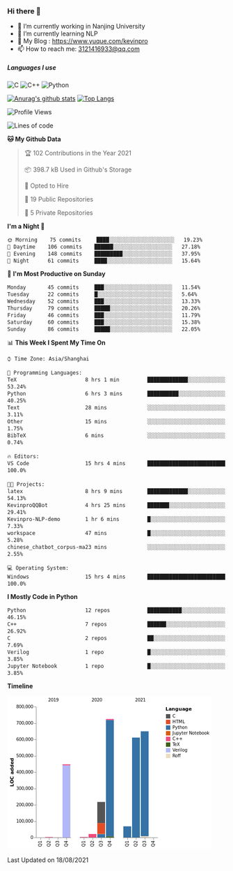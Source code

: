 ### Hi there 👋

- 🔭 I’m currently working in Nanjing University
- 🌱 I’m currently learning NLP
- 👯 My Blog : https://www.yuque.com/kevinpro
- 📫 How to reach me: 3121416933@qq.com

##### Languages I use
![C](https://img.shields.io/badge/-C-000000?style=flat&logo=c)
![C++](https://img.shields.io/badge/-C++-000000?style=flat&logo=c%2B%2B)
![Python](https://img.shields.io/badge/-Python-000000?style=flat&logo=python)

[![Anurag's github stats](https://github-readme-stats.vercel.app/api?username=Ricardokevins)](https://github.com/anuraghazra/github-readme-stats)
[![Top Langs](https://github-readme-stats.vercel.app/api/top-langs/?username=Ricardokevins)](https://github.com/anuraghazra/github-readme-stats)

<!--START_SECTION:waka-->
![Profile Views](http://img.shields.io/badge/Profile%20Views-0-blue)

![Lines of code](https://img.shields.io/badge/From%20Hello%20World%20I%27ve%20Written-2.7%20million%20lines%20of%20code-blue)

**🐱 My Github Data** 

> 🏆 102 Contributions in the Year 2021
 > 
> 📦 398.7 kB Used in Github's Storage 
 > 
> 💼 Opted to Hire
 > 
> 📜 19 Public Repositories 
 > 
> 🔑 5 Private Repositories  
 > 
**I'm a Night 🦉** 

```text
🌞 Morning    75 commits     ████░░░░░░░░░░░░░░░░░░░░░   19.23% 
🌆 Daytime    106 commits    ██████░░░░░░░░░░░░░░░░░░░   27.18% 
🌃 Evening    148 commits    █████████░░░░░░░░░░░░░░░░   37.95% 
🌙 Night      61 commits     ████░░░░░░░░░░░░░░░░░░░░░   15.64%

```
📅 **I'm Most Productive on Sunday** 

```text
Monday       45 commits     ███░░░░░░░░░░░░░░░░░░░░░░   11.54% 
Tuesday      22 commits     █░░░░░░░░░░░░░░░░░░░░░░░░   5.64% 
Wednesday    52 commits     ███░░░░░░░░░░░░░░░░░░░░░░   13.33% 
Thursday     79 commits     █████░░░░░░░░░░░░░░░░░░░░   20.26% 
Friday       46 commits     ███░░░░░░░░░░░░░░░░░░░░░░   11.79% 
Saturday     60 commits     ███░░░░░░░░░░░░░░░░░░░░░░   15.38% 
Sunday       86 commits     █████░░░░░░░░░░░░░░░░░░░░   22.05%

```


📊 **This Week I Spent My Time On** 

```text
⌚︎ Time Zone: Asia/Shanghai

💬 Programming Languages: 
TeX                      8 hrs 1 min         █████████████░░░░░░░░░░░░   53.24% 
Python                   6 hrs 3 mins        ██████████░░░░░░░░░░░░░░░   40.25% 
Text                     28 mins             ░░░░░░░░░░░░░░░░░░░░░░░░░   3.11% 
Other                    15 mins             ░░░░░░░░░░░░░░░░░░░░░░░░░   1.75% 
BibTeX                   6 mins              ░░░░░░░░░░░░░░░░░░░░░░░░░   0.74%

🔥 Editors: 
VS Code                  15 hrs 4 mins       █████████████████████████   100.0%

🐱‍💻 Projects: 
latex                    8 hrs 9 mins        █████████████░░░░░░░░░░░░   54.13% 
KevinproQQBot            4 hrs 25 mins       ███████░░░░░░░░░░░░░░░░░░   29.41% 
Kevinpro-NLP-demo        1 hr 6 mins         █░░░░░░░░░░░░░░░░░░░░░░░░   7.33% 
workspace                47 mins             █░░░░░░░░░░░░░░░░░░░░░░░░   5.28% 
chinese_chatbot_corpus-ma23 mins             ░░░░░░░░░░░░░░░░░░░░░░░░░   2.55%

💻 Operating System: 
Windows                  15 hrs 4 mins       █████████████████████████   100.0%

```

**I Mostly Code in Python** 

```text
Python                   12 repos            ███████████░░░░░░░░░░░░░░   46.15% 
C++                      7 repos             ██████░░░░░░░░░░░░░░░░░░░   26.92% 
C                        2 repos             ██░░░░░░░░░░░░░░░░░░░░░░░   7.69% 
Verilog                  1 repo              █░░░░░░░░░░░░░░░░░░░░░░░░   3.85% 
Jupyter Notebook         1 repo              █░░░░░░░░░░░░░░░░░░░░░░░░   3.85%

```


**Timeline**

![Chart not found](https://raw.githubusercontent.com/Ricardokevins/Ricardokevins/master/charts/bar_graph.png) 


 Last Updated on 18/08/2021
<!--END_SECTION:waka-->
